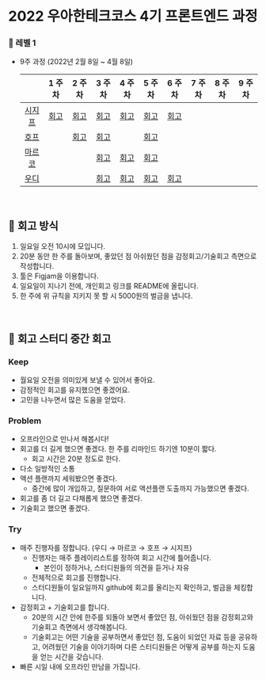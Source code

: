 # 2022 우아한테크코스 4기 프론트엔드 과정


### 🧡 레벨 1
- 9주 과정 (2022년 2월 8일 ~ 4월 8일)

  |       |  1 주차  |  2 주차   |  3 주차  |  4 주차  |   5 주차   |    6 주차    |    7 주차    |    8 주차    |    9 주차    |
  | :----------: | :------: | :------: | :-----: | :---: | :--------------: | :---------: | :---------: | :---------: | :---------: |
  | [시지프](https://github.com/euijinkk) | [회고](https://happysisyphe.tistory.com/20) | [회고](https://happysisyphe.tistory.com/23) | [회고](https://happysisyphe.tistory.com/25) | [회고](https://happysisyphe.tistory.com/27) | [회고](https://happysisyphe.tistory.com/28) | [회고](https://happysisyphe.tistory.com/30) |  |  |  |
  | [호프](https://github.com/moonheekim0118) |  | [회고](https://velog.io/@moonheekim0118/2022.2.142022.2.20-%ED%9A%8C%EA%B3%A0)  | [회고](https://velog.io/@moonheekim0118/2022.02.212022.02.27-%ED%9A%8C%EA%B3%A0) |  | [회고](https://velog.io/@moonheekim0118/2022.03.072022.03.13-%ED%9A%8C%EA%B3%A0)|  |   |  |  |
  | [마르코](https://github.com/wonsss) |  |  | [회고](https://velog.io/@jangws/%EC%9A%B0%ED%85%8C%EC%BD%94-2%EC%9B%94-%EB%84%B7%EC%A7%B8-%EC%A3%BC-%ED%9A%8C%EA%B3%A0) |[회고](https://velog.io/@jangws/%ED%9A%8C%EA%B3%A0-%EC%9A%B0%ED%85%8C%EC%BD%94-4%EC%A3%BC%EC%B0%A8) |[회고](https://velog.io/@jangws/%ED%9A%8C%EA%B3%A0-%EC%9A%B0%ED%85%8C%EC%BD%94-5%EC%A3%BC%EC%B0%A8) |  |   |  |  |
  | [우디](https://github.com/greenblues1190) |  |  | [회고](https://woojeongmin.com/2022/retrospective/weekly-1/) | [회고](https://woojeongmin.com/2022/retrospective/weekly-2/) | [회고](https://woojeongmin.com/2022/retrospective/weekly-3/) | [회고](https://woojeongmin.com/2022/retrospective/weekly-4/) |   |  |  |

<br/>

## 💛 회고 방식
1. 일요일 오전 10시에 모입니다.
2. 20분 동안 한 주를 돌아보며, 좋았던 점 아쉬웠던 점을 감정회고/기술회고 측면으로 작성합니다.
3. 툴은 Figjam을 이용합니다.
4. 일요일이 지나기 전에, 개인회고 링크를 README에 올립니다.
5. 한 주에 위 규칙을 지키지 못 할 시 5000원의 벌금을 냅니다.


<br/>


## 💙 회고 스터디 중간 회고

### Keep

- 월요일 오전을 의미있게 보낼 수 있어서 좋아요.
- 감정적인 회고를 유지했으면 좋겠어요.
- 고민을 나누면서 많은 도움을 얻었다.

 

### Problem

- 오프라인으로 만나서 해봅시다!
- 회고를 더 길게 했으면 좋겠다. 한 주를 리마인드 하기엔 10분이 짧다.
    - 회고 시간은 20분 정도로 한다.
- 다소 일방적인 소통
- 액션 플랜까지 세워봤으면 좋겠다.
    - 중간에 많이 개입하고, 질문하여 서로 액션플랜 도출까지 가능했으면 좋겠다.
- 회고를 좀 더 길고 다채롭게 했으면 좋겠다. 
- 기술회고 했으면 좋겠다.

### Try

- 매주 진행자를 정합니다. (우디 → 마르코 → 호프 → 시지프)
    - 진행자는 매주 플레이리스트를 정하여 회고 시간에 틀어줍니다.
        - 본인이 정하거나, 스터디원들의 의견을 듣거나 자유
    - 전체적으로 회고를 진행합니다.
    - 스터디원들이 일요일까지 github에 회고를 올리는지 확인하고, 벌금을 체킹합니다.
- 감정회고 + 기술회고를 합니다.
    - 20분의 시간 안에 한주를 되돌아 보면서 좋았던 점, 아쉬웠던 점을 감정회고와 기술회고 측면에서 생각해봅니다.
    - 기술회고는 어떤 기술을 공부하면서 좋았던 점, 도움이 되었던 자료 등을 공유하고, 어려웠던 기술을 이야기하며 다른 스터디원들은 어떻게 공부를 하는지 도움을 얻는 시간을 갖습니다.
- 빠른 시일 내에 오프라인 만남을 가집니다.
